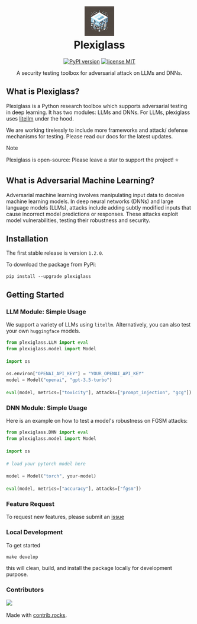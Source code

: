 <h1 align="center">
<img src="assets/plexiglass.png" width="80" height="80"><br>
Plexiglass</h1>
<p align="center">
<a href="https://badge.fury.io/py/plexiglass"><img src="https://badge.fury.io/py/plexiglass.svg" alt="PyPI version" height="18"></a>
<a href="https://opensource.org/licenses/MIT"><img src="https://img.shields.io/badge/License-apache2.0-yellow.svg" alt="license MIT" height="18"></a>
</p>
<p align="center">A security testing toolbox for adversarial attack on LLMs and DNNs.  </p>

## What is Plexiglass?

Plexiglass is a Python research toolbox which supports adversarial testing in deep learning. It has two modules: LLMs and DNNs. For LLMs, plexiglass uses [litellm](https://github.com/BerriAI/litellm) under the hood. 

We are working tirelessly to include more frameworks and attack/ defense mechanisms for testing. Please read our docs for the latest updates.

> [!NOTE]
> Plexiglass is open-source: Please leave a star to support the project! ⭐

## What is Adversarial Machine Learning?

Adversarial machine learning involves manipulating input data to deceive machine learning models. In deep neural networks (DNNs) and large language models (LLMs), attacks include adding subtly modified inputs that cause incorrect model predictions or responses. These attacks exploit model vulnerabilities, testing their robustness and security.

## Installation

The first stable release is version `1.2.0`.

To download the package from PyPi:

`pip install --upgrade plexiglass`

## Getting Started

### LLM Module: Simple Usage

We support a variety of LLMs using `litellm`. Alternatively, you can also test your own `huggingface` models.

```python
from plexiglass.LLM import eval
from plexiglass.model import Model

import os

os.environ["OPENAI_API_KEY"] = "YOUR_OPENAI_API_KEY"
model = Model("openai", "gpt-3.5-turbo")

eval(model, metrics=["toxicity"], attacks=["prompt_injection", "gcg"])
```

### DNN Module: Simple Usage

Here is an example on how to test a model's robustness on FGSM attacks:

```python
from plexiglass.DNN import eval
from plexiglass.model import Model

import os

# load your pytorch model here

model = Model("torch", your-model)

eval(model, metrics=["accuracy"], attacks=["fgsm"])
```

### Feature Request
To request new features, please submit an [issue](https://github.com/enochkan/plexiglass/issues)

### Local Development

To get started

```python
make develop
```

this will clean, build, and install the package locally for development purpose.

### Contributors

<!-- Copy-paste in your Readme.md file -->

<a href="https://github.com/kortex-labs/plexiglass/graphs/contributors">
  <img src="https://contrib.rocks/image?repo=kortex-labs/plexiglass" />
</a>

Made with [contrib.rocks](https://contrib.rocks).
